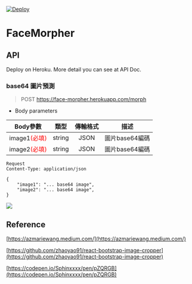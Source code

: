 [![Deploy](https://www.herokucdn.com/deploy/button.svg)](https://novel-coronavirus-2019.herokuapp.com/)
# FaceMorpher

## API
Deploy on Heroku. More detail you can see at API Doc.

### base64 圖片預測
> POST https://face-morpher.herokuapp.com/morph 

- Body parameters

|Body參數|類型|傳輸格式|描述|
|:------:|:--:|:--:|:--:|
|image1<font color=red>(必填)</font>|string|JSON|圖片base64編碼|
|image2<font color=red>(必填)</font>|string|JSON|圖片base64編碼|

```
Request
Content-Type: application/json

{
    "image1": "... base64 image",
    "image2": "... base64 image",
}
```

![](https://i.imgur.com/iODzXH6.png)

## Reference
[https://azmariewang.medium.com/](https://azmariewang.medium.com/)

[https://github.com/zhaoyao91/react-bootstrap-image-cropper](https://github.com/zhaoyao91/react-bootstrap-image-cropper)

[https://codepen.io/Sphinxxxx/pen/pZQRGB](https://codepen.io/Sphinxxxx/pen/pZQRGB)